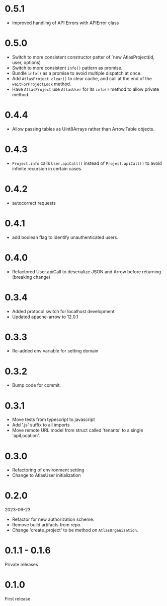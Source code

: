 # 0.5.1

- Improved handling of API Errors with APIError class

# 0.5.0

- Switch to more consistent constructor patter of `new AtlasProject(id, user, options)
- Switch to more consistent `info()` pattern as promise.
- Bundle `info()` as a promise to avoid multiple dispatch at once.
- Add `AtlasProject.clear()` to clear cache, and call at the end of the `waitForProjectLock` method.
- Have `AtlasProject` use `AtlasUser` for its `info()` method to allow private method.

# 0.4.4

- Allow passing tables as Uint8Arrays rather than Arrow.Table objects.

# 0.4.3

- `Project.info` calls `User.apiCall()` instead of `Project.apiCall()` to avoid infinite recursion in certain cases.

# 0.4.2

- autocorrect requests

# 0.4.1

- add boolean flag to identify unauthenticated users.

# 0.4.0

- Refactored User.apiCall to deserialize JSON and Arrow before returning (breaking change)

# 0.3.4

- Added protocol switch for localhost development
- Updated apache-arrow to 12.0.1

# 0.3.3

- Re-added env variable for setting domain

# 0.3.2

- Bump code for commit.

# 0.3.1

- Move tests from typescript to javascript
- Add '.js' suffix to all imports
- Move remote URL model from struct called 'tenants' to a single 'apiLocation'.

# 0.3.0

- Refactoring of environment setting
- Change to AtlasUser initialization

# 0.2.0

2023-06-23

- Refactor for new authorization scheme.
- Remove build artifacts from repo.
- Change 'create_project' to be method on `AtlasOrganization`.

# 0.1.1 - 0.1.6

Private releases

# 0.1.0

First release
